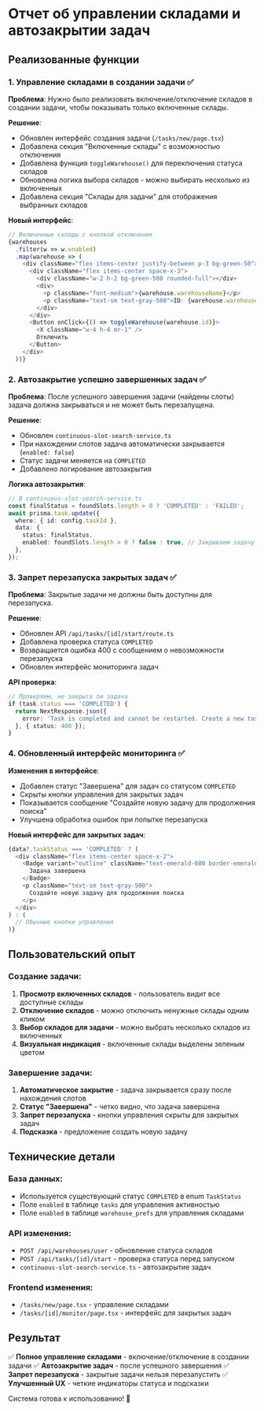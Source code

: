 # Отчет об управлении складами и автозакрытии задач

## Реализованные функции

### 1. Управление складами в создании задачи ✅

**Проблема**: Нужно было реализовать включение/отключение складов в создании задачи, чтобы показывать только включенные склады.

**Решение**:
- Обновлен интерфейс создания задачи (`/tasks/new/page.tsx`)
- Добавлена секция "Включенные склады" с возможностью отключения
- Добавлена функция `toggleWarehouse()` для переключения статуса складов
- Обновлена логика выбора складов - можно выбирать несколько из включенных
- Добавлена секция "Склады для задачи" для отображения выбранных складов

**Новый интерфейс**:
```typescript
// Включенные склады с кнопкой отключения
{warehouses
  .filter(w => w.enabled)
  .map(warehouse => (
    <div className="flex items-center justify-between p-3 bg-green-50">
      <div className="flex items-center space-x-3">
        <div className="w-2 h-2 bg-green-500 rounded-full"></div>
        <div>
          <p className="font-medium">{warehouse.warehouseName}</p>
          <p className="text-sm text-gray-500">ID: {warehouse.warehouseId}</p>
        </div>
      </div>
      <Button onClick={() => toggleWarehouse(warehouse.id)}>
        <X className="w-4 h-4 mr-1" />
        Отключить
      </Button>
    </div>
  ))}
```

### 2. Автозакрытие успешно завершенных задач ✅

**Проблема**: После успешного завершения задачи (найдены слоты) задача должна закрываться и не может быть перезапущена.

**Решение**:
- Обновлен `continuous-slot-search-service.ts`
- При нахождении слотов задача автоматически закрывается (`enabled: false`)
- Статус задачи меняется на `COMPLETED`
- Добавлено логирование автозакрытия

**Логика автозакрытия**:
```typescript
// В continuous-slot-search-service.ts
const finalStatus = foundSlots.length > 0 ? 'COMPLETED' : 'FAILED';
await prisma.task.update({
  where: { id: config.taskId },
  data: { 
    status: finalStatus,
    enabled: foundSlots.length > 0 ? false : true, // Закрываем задачу если найдены слоты
  },
});
```

### 3. Запрет перезапуска закрытых задач ✅

**Проблема**: Закрытые задачи не должны быть доступны для перезапуска.

**Решение**:
- Обновлен API `/api/tasks/[id]/start/route.ts`
- Добавлена проверка статуса `COMPLETED`
- Возвращается ошибка 400 с сообщением о невозможности перезапуска
- Обновлен интерфейс мониторинга задач

**API проверка**:
```typescript
// Проверяем, не закрыта ли задача
if (task.status === 'COMPLETED') {
  return NextResponse.json({ 
    error: 'Task is completed and cannot be restarted. Create a new task instead.' 
  }, { status: 400 });
}
```

### 4. Обновленный интерфейс мониторинга ✅

**Изменения в интерфейсе**:
- Добавлен статус "Завершена" для задач со статусом `COMPLETED`
- Скрыты кнопки управления для закрытых задач
- Показывается сообщение "Создайте новую задачу для продолжения поиска"
- Улучшена обработка ошибок при попытке перезапуска

**Новый интерфейс для закрытых задач**:
```typescript
{data?.taskStatus === 'COMPLETED' ? (
  <div className="flex items-center space-x-2">
    <Badge variant="outline" className="text-emerald-600 border-emerald-200">
      Задача завершена
    </Badge>
    <p className="text-sm text-gray-500">
      Создайте новую задачу для продолжения поиска
    </p>
  </div>
) : (
  // Обычные кнопки управления
)}
```

## Пользовательский опыт

### Создание задачи:
1. **Просмотр включенных складов** - пользователь видит все доступные склады
2. **Отключение складов** - можно отключить ненужные склады одним кликом
3. **Выбор складов для задачи** - можно выбрать несколько складов из включенных
4. **Визуальная индикация** - включенные склады выделены зеленым цветом

### Завершение задачи:
1. **Автоматическое закрытие** - задача закрывается сразу после нахождения слотов
2. **Статус "Завершена"** - четко видно, что задача завершена
3. **Запрет перезапуска** - кнопки управления скрыты для закрытых задач
4. **Подсказка** - предложение создать новую задачу

## Технические детали

### База данных:
- Используется существующий статус `COMPLETED` в enum `TaskStatus`
- Поле `enabled` в таблице `tasks` для управления активностью
- Поле `enabled` в таблице `warehouse_prefs` для управления складами

### API изменения:
- `POST /api/warehouses/user` - обновление статуса складов
- `POST /api/tasks/[id]/start` - проверка статуса перед запуском
- `continuous-slot-search-service.ts` - автозакрытие задач

### Frontend изменения:
- `/tasks/new/page.tsx` - управление складами
- `/tasks/[id]/monitor/page.tsx` - интерфейс для закрытых задач

## Результат

✅ **Полное управление складами** - включение/отключение в создании задачи
✅ **Автозакрытие задач** - после успешного завершения
✅ **Запрет перезапуска** - закрытые задачи нельзя перезапустить
✅ **Улучшенный UX** - четкие индикаторы статуса и подсказки

Система готова к использованию! 🚀
